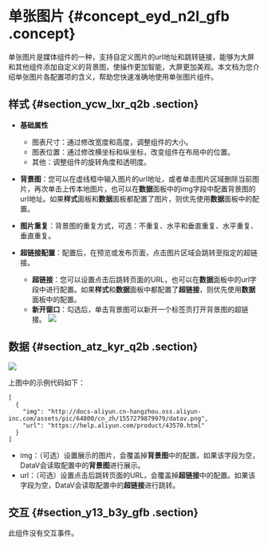 # 单张图片 {#concept_eyd_n2l_gfb .concept}

单张图片是媒体组件的一种，支持自定义图片的url地址和跳转链接，能够为大屏和其他组件添加自定义的背景图，使操作更加智能，大屏更加美观。本文档为您介绍单张图片各配置项的含义，帮助您快速准确地使用单张图片组件。

## 样式 {#section_ycw_lxr_q2b .section}

-   **基础属性**

    -   图表尺寸：通过修改宽度和高度，调整组件的大小。
    -   图表位置：通过修改横坐标和纵坐标，改变组件在布局中的位置。
    -   其他：调整组件的旋转角度和透明度。
-   **背景图**：您可以在虚线框中输入图片的url地址，或者单击图片区域删除当前图片，再次单击上传本地图片，也可以在**数据**面板中的img字段中配置背景图的url地址。如果**样式**面板和**数据**面板都配置了图片，则优先使用**数据**面板中的配置。
-   **图片重复**：背景图的重复方式，可选：不重复、水平和垂直重复、水平重复、垂直重复。
-   **超链接配置**：配置后，在预览或发布页面，点击图片区域会跳转至指定的超链接。

    -   **超链接**：您可以设置点击后跳转页面的URL，也可以在**数据**面板中的url字段中进行配置。如果**样式**和**数据**面板中都配置了**超链接**，则优先使用**数据**面板中的配置。
    -   **新开窗口**：勾选后，单击背景图可以新开一个标签页打开背景图的超链接。
    ![](http://static-aliyun-doc.oss-cn-hangzhou.aliyuncs.com/assets/img/21805/155849237812789_zh-CN.png)


## 数据 {#section_atz_kyr_q2b .section}

![](http://static-aliyun-doc.oss-cn-hangzhou.aliyuncs.com/assets/img/21805/155849237812790_zh-CN.png)

上图中的示例代码如下：

``` {#codeblock_egp_p02_7at}
[
  {
    "img": "http://docs-aliyun.cn-hangzhou.oss.aliyun-inc.com/assets/pic/64800/cn_zh/1557279879979/datav.png",
    "url": "https://help.aliyun.com/product/43570.html"
  }
]
```

-   img：（可选）设置展示的图片，会覆盖掉**背景图**中的配置。如果该字段为空，DataV会读取配置中的**背景图**进行展示。
-   url：（可选）设置点击后跳转页面的URL，会覆盖掉**超链接**中的配置。如果该字段为空，DataV会读取配置中的**超链接**进行跳转。

## 交互 {#section_y13_b3y_gfb .section}

此组件没有交互事件。

